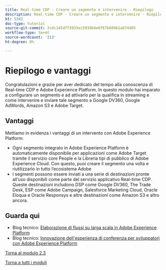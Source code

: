 ```yaml
---
title: Real-time CDP - Creare un segmento e intervenire - Riepilogo
description: Real-time CDP - Creare un segmento e intervenire - Riepilogo
kt: 5342
doc-type: tutorial
source-git-commit: 2cdc145d7f3933ec593db4e6f67b60961a674405
workflow-type: tm+mt
source-wordcount: '213'
ht-degree: 0%

---
```


# Riepilogo e vantaggi

Congratulazioni e grazie per aver dedicato del tempo alla conoscenza di Real-time CDP e Adobe Experience Platform.
In questo modulo hai imparato a configurare un segmento e ad attivarlo per la qualifica in streaming e come intervenire e inviare tale segmento a Google DV360, Google AdWords, Amazon S3 e Adobe Target.

## Vantaggi

Mettiamo in evidenza i vantaggi di un intervento con Adobe Experience Platform:

- Ogni segmento integrato in Adobe Experience Platform è automaticamente disponibile per applicazioni come Adobe Target tramite il servizio core People e la Libreria tipi di pubblico di Adobe Experience Cloud. Con questo, puoi creare il segmento una volta e riutilizzarlo in tutto l’ecosistema Adobe
- I segmenti possono essere inviati a una serie di destinazioni pronte all’uso disponibili come parte del servizio applicativo Real-time CDP. Queste destinazioni includono DSP come Google DV360, The Trade Desk, ESP come Adobe Campaign, Salesforce Marketing Cloud, Oracle Eloqua e Oracle Responsys e altre destinazioni come Amazon S3 e altro ancora.

## Guarda qui

- Blog tecnico: [Elaborazione di flussi su larga scala in Adobe Experience Platform](https://medium.com/adobetech/stream-processing-at-scale-within-adobe-experience-platform-909ed502da71)
- Blog tecnico: [Innovazione dell&#39;esperienza di conferenza per sviluppatori con Adobe Experience Platform](https://medium.com/adobetech/innovating-developer-conference-with-adobe-experience-platform-c8c2d1fe8d88)

[Torna al modulo 2.3](./real-time-cdp-build-a-segment-take-action.md)

[Torna a tutti i moduli](../../../overview.md)
